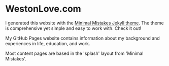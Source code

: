 # WestonLove.com

I generated this website with the [Minimal Mistakes Jekyll theme](https://github.com/mmistakes/minimal-mistakes).
The theme is comprehensive yet simple and easy to work with.  Check it out!

My GitHub Pages website contains information about my background and experiences in life, education, and work.  

Most content pages are based in the 'splash' layout from 'Minimal Mistakes'.
